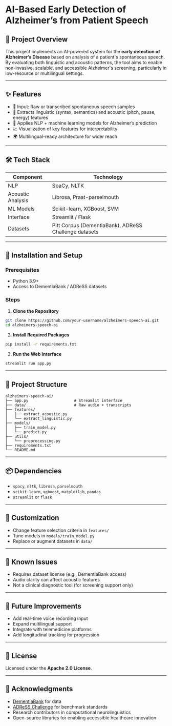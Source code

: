 # **AI-Based Early Detection of Alzheimer’s from Patient Speech**



## 🧠 Project Overview

This project implements an AI-powered system for the **early detection of Alzheimer’s Disease** based on analysis of a patient's spontaneous speech. By evaluating both linguistic and acoustic patterns, the tool aims to enable non-invasive, scalable, and accessible Alzheimer's screening, particularly in low-resource or multilingual settings.

---

## ✨ Features

* 🎹 Input: Raw or transcribed spontaneous speech samples
* 🧬 Extracts linguistic (syntax, semantics) and acoustic (pitch, pause, energy) features
* 🤖 Applies NLP + machine learning models for Alzheimer’s prediction
* 📈 Visualization of key features for interpretability
* 🌍 Multilingual-ready architecture for wider reach

---

## 🛠️ Tech Stack

| Component         | Technology                                            |
| ----------------- | ----------------------------------------------------- |
| NLP               | SpaCy, NLTK                                           |
| Acoustic Analysis | Librosa, Praat-parselmouth                            |
| ML Models         | Scikit-learn, XGBoost, SVM                            |
| Interface         | Streamlit / Flask                                     |
| Datasets          | Pitt Corpus (DementiaBank), ADReSS Challenge datasets |

---

## 🚀 Installation and Setup

### Prerequisites

* Python 3.9+
* Access to DementiaBank / ADReSS datasets

### Steps

1. **Clone the Repository**

```bash
git clone https://github.com/your-username/alzheimers-speech-ai.git
cd alzheimers-speech-ai
```

2. **Install Required Packages**

```bash
pip install -r requirements.txt
```

3. **Run the Web Interface**

```bash
streamlit run app.py
```

---

## 📁 Project Structure

```
alzheimers-speech-ai/
├── app.py                    # Streamlit interface
├── data/                     # Raw audio + transcripts
├── features/
│   ├── extract_acoustic.py
│   └── extract_linguistic.py
├── models/
│   ├── train_model.py
│   └── predict.py
├── utils/
│   └── preprocessing.py
├── requirements.txt
└── README.md
```

---

## 📦 Dependencies

* `spacy`, `nltk`, `librosa`, `parselmouth`
* `scikit-learn`, `xgboost`, `matplotlib`, `pandas`
* `streamlit` or `flask`

---

## 🔧 Customization

* Change feature selection criteria in `features/`
* Tune models in `models/train_model.py`
* Replace or augment datasets in `data/`

---

## 🐞 Known Issues

* Requires dataset license (e.g., DementiaBank access)
* Audio clarity can affect acoustic features
* Not a clinical diagnostic tool (for screening support only)

---

## 🚧 Future Improvements

* Add real-time voice recording input
* Expand multilingual support
* Integrate with telemedicine platforms
* Add longitudinal tracking for progression

---

## 📄 License

Licensed under the **Apache 2.0 License**.

---

## 🙌 Acknowledgments

* [DementiaBank](https://dementia.talkbank.org/) for data
* [ADReSS Challenge](https://www.aclweb.org/anthology/2020.interspeech-1.302/) for benchmark standards
* Research contributors in computational neurolinguistics
* Open-source libraries for enabling accessible healthcare innovation
